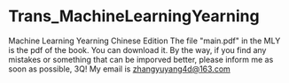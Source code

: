 # Trans_MachineLearningYearning
Machine Learning Yearning Chinese Edition
The file "main.pdf" in the MLY is the pdf of the book.
You can download it.
By the way, if you find any mistakes or something that can be imporved better, please inform me as soon as possible, 3Q!
My email is zhangyuyang4d@163.com
